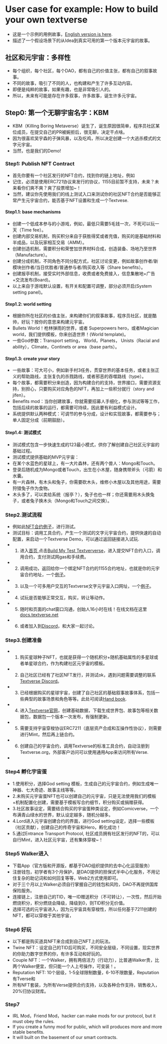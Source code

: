 # User case for example: How to build your own textverse
+ 这是一个示例的用例故事，[English version is here](how-to-build-your-own-textverse-En.md).
+ 描述了一个假设场景下的从Idea到真实可用的第一个版本元宇宙的故事。

## 社区和元宇宙：多样性
+ 每个组织，每个社区，每个DAO，都有自己的价值主张，都有自己的叙事故事。
+ 不同的故事，吸引了不同的人，也构建和产生了许多互动内容。
+ 即便是纯粹的故事，如果有趣，也是非常吸引人的。
+ 所以，未来有可能是存在许多叙事，许多故事，诞生许多元宇宙。

## Step0: 第一个无聊宇宙名字：KBM
+ KBM（Killing Boring Metaverse）诞生了，诞生原因很简单，程序员社区某位成员，在提交自己的PR被婉拒后，很无聊，决定干点啥。
+ 因为很喜欢吴宇森的子弹风暴，以及吃鸡，所以决定创建一个大逃杀模式的文字元宇宙。
+ 当然，也是我们的Demo!

### Step1: Publish NFT Contract
+ 首先你要有一个社区发行的NFT合约，找到你的链上地址，例如 []()
+ 记住，必须是使用ERC721协议来发行的协议，1155目前暂不支持，未来？未来看你们爽不爽？爽了投票增加~！
+ 当然，建议你先使用我们的线上测试入口来测试你的社区NFT合约是否能够正常产生元宇宙合约，能否基于NFT设置和生成一个Textvese.
#### Step1.1: base mechanisms
+ 创建一个低成本参与的小游戏，例如，最低只需要5毛钱一次，不死可以玩一天（Time fee）。
+ 创建内部交易机制，购买积分来自于获胜得奖或者充值，购买的是基础材料和半成品，以及玩家相互交易（AMM）。
+ 创建创造机制，需要积分和荣誉加世界材料合成，创造装备、场地乃至世界（Manufacture）。
+ 创建分成机制，不同角色不同分配方式，社区讨论变更，例如故事创作者/新模块创作者/当日优胜者/普通参与者/购买收入等（Share benefits）。
+ 创建报亭机制，接受实时外部信息，收费或者免费接入，信息集散地+广告+交流发布(Board)。
+ 以上来自于游戏默认设置，有开关和配置可调整，部分必须开启(System setting panel)。
#### Step1.2: world setting
+ 根据你所在社区的价值主张，来构建你们的叙事故事，程序员社区，就是酷帅，好玩？按你的意思来构建元宇宙。
+ Bullets World！枪林弹雨的世界，或者 Superpowers hero，或者Magician world，我们提供模板，你来创造世界！(World template)。
+ 一些God参数：Transport setting， World，Planets， Unists（Racial and ability），Climate，Continets or area（base parts）。
#### Step1.3: create your story
+ 一些故事：可大可小，例如新手村3任务，贯穿世界的基本任务，或者主张正义的帮助路线，主张复仇的杀戮路线，或者邪恶的吞噬路线（type）。
+ 每个故事，都需要积分来创造，因为构建合约的支持，世界接口，需要资源支持，别担心，只要购买对应角色的NFT，再加上一些积分就行（story and jifen）。
+ Benefits mod：当你创建故事，你就需要招募人手细化，参与测试等等工作，包括后续的故事的运行，都需要可持续，因此要有利益模式设计。
+ 系统提供默认两种模式：可调节的参与分成，设计和实现故事，都需要参与；单人固定分成（前期鼓励）。
#### Step1.4: 测试模式
+ 测试模式包含一步快速生成的123最小模式，供你了解创建自己社区元宇宙的基础过程。
+ 测试模式提供基础的MVP元宇宙：
+ 在某个水蓝色的星球上，有一大片森林，还有两个兽人：Mongo和Touch。
+ 登录后随机成为Mongo或者Touch，出生在小木屋，随身携带斧头（弓箭）和水囊。
+ 有一片森林，有木头和兔子，你需要砍木头，维修小木屋以及其他用途，需要狩猎兔子作为食物。
+ 木头多了，可以卖给系统（报亭？），兔子也也一样；你还需要用木头换兔子，或者兔子换木头（Mongo和Touch之间交换）。


### Step2.测试流程
+ 例如此[NFT合约例子]()，进行测试。
+ 测试目标：调用工具合约，产生一个测试的文字元宇宙合约，提供快速的自动配置，来启动一个Textverse Demo，可以通过返回链接进入试玩.
+ 1. 进入[首页](),点击[Build My Test Textververse]()，进入提交NFT合约入口，调用合约，支付测试网gas和手续费。
+ 2. 调用成功，返回给你一个绑定NFT合约的1155合约地址，也就是你的元宇宙合约地址，一个[例子]()。
+ 3. 以及一个可多用户交互的Textverse文字元宇宙入口网址，一个[例子]()。
+ 4. 试玩是否能够正常交互，购买，转让等动作。
+ 5. 随时和页面的chat窗口沟通，创始人16小时在线！在线文档在这里[docs.textverse.net]()
+ 6. 或者加入到[Discord]()，和大家一起讨论。

### Step3.创建准备
+ 1. 购买星球种子NFT，也就是获得一个随机积分+随机基础属性的多星球或者单星球合约，作为构建社区元宇宙的模板。
+ 2. 自己社区已经有了社区NFT发行，并测试ok，遇到问题需要调整的联系[Textverse Discord]()。
+ 3. 已经根据购买的星球宇宙，创建了自己社区的基础叙事故事体系，包括一些典型的故事场景和角色等等。此处可阅读[Hand book]().
+ 4. 进入[Textverse官网]()，创建基础数据，下载生成世界包、故事包等相关数据包，数据包一个版本一次发布，有强制更新。
+ 5. 需要支持宇宙穿梭协议ERC7211（底层资产合成和互操作性协议），则需要进行Mint，然后再上链合约。
+ 6. 创建自己的宇宙合约，调用Textverse的标准工具合约，自动注册到Textverse.org，外部客户访问可以使用通用App来访问所有Verse.
+ 
### Step4 孵化宇宙蛋
+ 1.使用积分，选择God setting 模板，生成自己的元宇宙合约，例如生成唯一神器、七大奇迹、故事主线等等。
+ 2.未购买元宇宙蛋NFT也可以创建自己的元宇宙，只是无法使用我们的模板+机制配置化创建，需要基于模板写合约细节，积分购买或捐赠获得。
+ 3.社区故事设定，需要结合购买的宇宙蛋种类设定，例如Comicverse，一个布满青山绿水的世界，默认设定越多，随机分越多。
+ 4.Lord进入元宇宙创建合约的界面，进行God setting设定，选择一些模板（社区贡献），创建自己的传奇宇宙和Hero，孵化成功！
+ 5.通过Entrance Transport Protocol, 社区成员拥有社区发行的NFT的，可以自行Mint，进入社区元宇宙，还有集体穿梭~！
### 
### Step5 Walker进入
+ 下载App（官方版和开源版，都基于DAO组织提供的去中心化运营服务）
+ 注册钱包，初学者有3个月保护，是DAO提供的担保式半中心化服务，不用记住复杂的助记词和如何回复等等，Web2方式使用即可。
+ 对于三个月以上Walker必须自行掌握自己的钱包和风险，DAO不再提供国库保险服务。
+ 连接链上，注册自己的TID，唯一ID赠送积分（不可转让），一次性，然后开始燃烧积分，积分燃烧会降级，降级到0，则TID积分无价值。
+ 选择可选的元宇宙进入，因为元宇宙具有穿梭性，所以任何基于7211创建的NFT，都可以穿梭于其他宇宙，
### Step6 好玩
+ 以下都是购买道具NFT来合成到自己NFT上的玩法。
+ Twine NFT：设定自己的TID后可购买，不同安全层级，不同设置，现实世界的你助力数字世界的你，有许多互动和好玩的。
+ Couple NFT：一个Walker，拥有两倍活力（行动力），比普通Walker贵，比两个Walker便宜，但只能一个人上号操作，可变装！。
+ Reputation NFT: 10个层级，1-5全球限制数量，6-10不限数量，Reputation有Tverse和
+ 所有NFT套装，为所有Verse提供合约支持，以及各种合作支持，销售收入，20%归协议财库。

### Step7
+ IRL Mod，Friend Mod，hacker can make mods for our protocol, but it must obey the rules.
+ If you create a funny mod for public, which will produces more and more stable benefits.
+ It will built on the basement of our smart contracts.